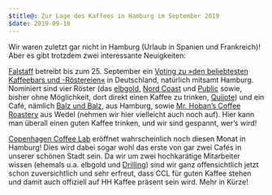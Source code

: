 ```yaml
---
$title@: Zur Lage des Kaffees in Hamburg im September 2019
$date: 2019-09-18
---
```


Wir waren zuletzt gar nicht in Hamburg (Urlaub in Spanien und Frankreich)! Aber es gibt trotzdem zwei interessante Neuigkeiten:

[Falstaff](https://www.falstaff.de/) betreibt bis zum 25. September ein [Voting zu »den beliebtesten Kaffeebars und -Röstereien«](https://www.falstaff.de/nd/voting-die-beliebtesten-kaffeebars-und-roestereien/) in Deutschland, natürlich mitsamt Hamburg. Nominiert sind vier Röster (das [elbgold]([url('/content/cafes/elbgold.md')]), [Nord Coast]([url('/content/cafes/nord-coast.md')]) und [Public]([url('/content/cafes/public.md')]) sowie, bisher ohne Möglichkeit, dort direkt einen Kaffee zu trinken, [Quijote](https://www.quijote-kaffee.de/)) und ein Café, nämlich [Balz und Balz]([url('/content/cafes/balz-und-balz.md')]), aus Hamburg, sowie [Mr. Hoban’s Coffee Roastery](https://www.mrhoban-roastery.com/) aus Wedel (nehmen wir hier vielleicht auch noch auf). Hier kann man überall einen guten Kaffee trinken, und wir sind gespannt, wer’s wird!

[Copenhagen Coffee Lab](http://copenhagencoffeelab.com/) eröffnet wahrscheinlich noch diesen Monat in Hamburg! Dies wird dabei sogar wohl das erste von gar zwei Cafés in unserer schönen Stadt sein. Da wir um zwei hochkarätige Mitarbeiter wissen (ehemals u.a. elbgold und [Drilling]([url('/content/cafes/drilling.md')])) sind wir ganz offensichtlich jetzt schon zuversichtlich und sehr erfreut, dass CCL für guten Kaffee stehen und damit auch offiziell auf HH Kaffee präsent sein wird. Mehr in Kürze!